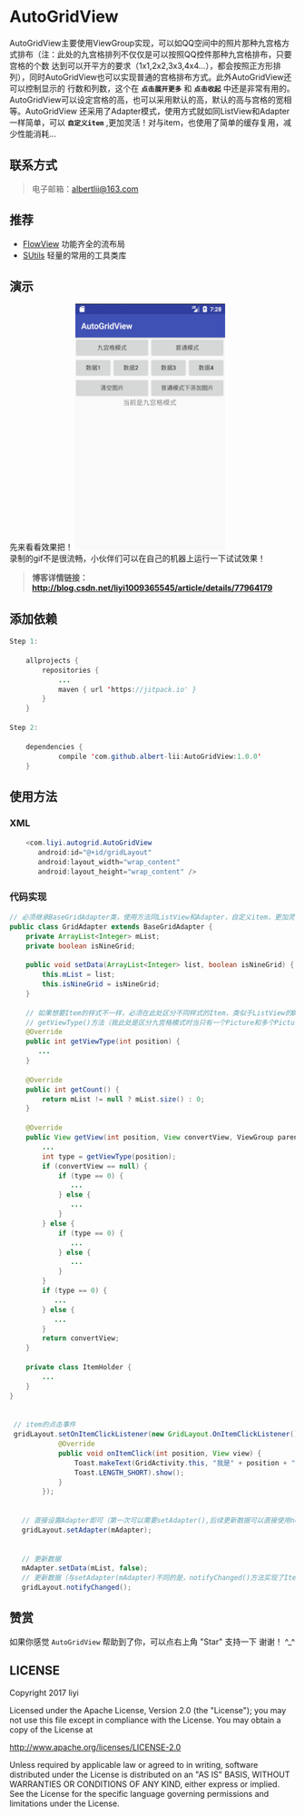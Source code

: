# AutoGridView
AutoGridView主要使用ViewGroup实现，可以如QQ空间中的照片那种九宫格方式排布（注：此处的九宫格排列不仅仅是可以按照QQ控件那种九宫格排布，只要宫格的个数
达到可以开平方的要求（1x1,2x2,3x3,4x4...），都会按照正方形排列），同时AutoGridView也可以实现普通的宫格排布方式。此外AutoGridView还可以控制显示的
行数和列数，这个在 **`点击展开更多`** 和 **`点击收起`** 中还是非常有用的。AutoGridView可以设定宫格的高，也可以采用默认的高，默认的高与宫格的宽相等。AutoGridView
还采用了Adapter模式，使用方式就如同ListView和Adapter一样简单，可以 **`自定义item`** ,更加灵活！对与item，也使用了简单的缓存复用，减少性能消耗...
 
## 联系方式
> 电子邮箱：albertlii@163.com
  
## 推荐 
- [FlowView](https://github.com/albert-lii/FlowView) 功能齐全的流布局
- [SUtils](https://github.com/albert-lii/SUtils) 轻量的常用的工具类库

## 演示
先来看看效果把！ 
![演示](https://github.com/albert-lii/AutoGridView/blob/master/screenshot/auto_gridview.gif)  
录制的gif不是很流畅，小伙伴们可以在自己的机器上运行一下试试效果！  
> **博客详情链接：http://blog.csdn.net/liyi1009365545/article/details/77964179**

## 添加依赖
```Java
Step 1:

    allprojects {
        repositories {
            ...
            maven { url 'https://jitpack.io' }
        }
    }

Step 2:

    dependencies {
            compile 'com.github.albert-lii:AutoGridView:1.0.0'
    }
```

## 使用方法
### XML
```Java
    <com.liyi.autogrid.AutoGridView
       android:id="@+id/gridLayout"
       android:layout_width="wrap_content"
       android:layout_height="wrap_content" />
```
### 代码实现
```Java
// 必须继承BaseGridAdapter类，使用方法同ListView和Adapter，自定义item，更加灵活！
public class GridAdapter extends BaseGridAdapter {
    private ArrayList<Integer> mList;
    private boolean isNineGrid;

    public void setData(ArrayList<Integer> list, boolean isNineGrid) {
        this.mList = list;
        this.isNineGrid = isNineGrid;
    }
    
    // 如果想要Item的样式不一样，必须在此处区分不同样式的Item，类似于ListView的BaseAdpater的     
    // getViewType()方法（我此处是区分九宫格模式时当只有一个Picture和多个Picture时的样式）
    @Override
    public int getViewType(int position) {
       ...
    }

    @Override
    public int getCount() {
        return mList != null ? mList.size() : 0;
    }

    @Override
    public View getView(int position, View convertView, ViewGroup parent) {
        ...
        int type = getViewType(position);
        if (convertView == null) {
            if (type == 0) {
               ...
            } else {
               ...
            }
        } else {
            if (type == 0) {
               ...
            } else {
               ...
            }
        }
        if (type == 0) {
           ...
        } else {
           ...
        }
        return convertView;
    }

    private class ItemHolder {
        ...
    }
}


 // item的点击事件
 gridLayout.setOnItemClickListener(new GridLayout.OnItemClickListener() {
            @Override
            public void onItemClick(int position, View view) {
                Toast.makeText(GridActivity.this, "我是" + position + "号", 
                Toast.LENGTH_SHORT).show();
            }
        });


   // 直接设置Adapter即可（第一次可以需要setAdapter(),后续更新数据可以直接使用notifyChanged()方法）
   gridLayout.setAdapter(mAdapter);
   
   
   // 更新数据
   mAdapter.setData(mList, false);
   // 更新数据（与setAdapter(mAdapter)不同的是，notifyChanged()方法实现了Item的简单复用）
   gridLayout.notifyChanged();
```

## 赞赏
如果你感觉 `AutoGridView` 帮助到了你，可以点右上角 "Star" 支持一下 谢谢！ ^_^

## LICENSE
Copyright 2017 liyi

Licensed under the Apache License, Version 2.0 (the "License");
you may not use this file except in compliance with the License.
You may obtain a copy of the License at

   http://www.apache.org/licenses/LICENSE-2.0

Unless required by applicable law or agreed to in writing, software
distributed under the License is distributed on an "AS IS" BASIS,
WITHOUT WARRANTIES OR CONDITIONS OF ANY KIND, either express or implied.
See the License for the specific language governing permissions and
limitations under the License.
